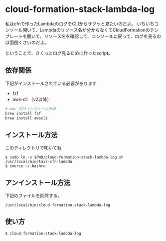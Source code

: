 # cloud-formation-stack-lambda-log

私はcfnで作ったLambdaのログをCLIからサクッと見たいのだよ。
いちいちコンソール開いて、Lambdaのリソース名が分からなくてCloudFormationのテンプレートを開いて、リソース名を確認して、コンソールに戻って、ログを見るのは面倒くさいのだよ。

ということで、さくっとログ見るために作ったscript。

## 依存関係

下記がインストールされている必要があります

- fzf
- aws-cli （v2以降）

```sh
# mac 向けインストール手順
brew install fzf
brew install awscli
```

## インストール方法

このディレクトリで叩いてね
```
$ sudo ln -s $PWD/cloud-formation-stack-lambda-log.sh /usr/local/bin/tail-cfn-lambda
$ source ~/.bashrc
```

## アンインストール方法

下記のファイルを削除する。

`/usr/local/bin/cloud-formation-stack-lambda-log`

## 使い方

```
$ cloud-formation-stack-lambda-log
```

